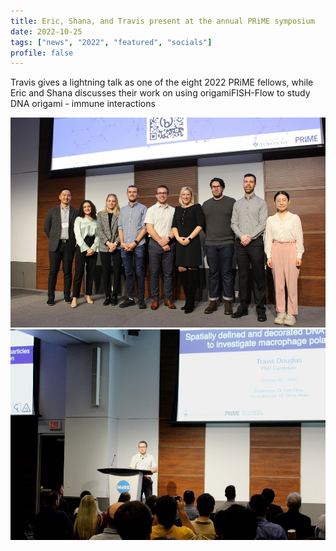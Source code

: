 ```yaml
---
title: Eric, Shana, and Travis present at the annual PRiME symposium
date: 2022-10-25
tags: ["news", "2022", "featured", "socials"]
profile: false
---
```


Travis gives a lightning talk as one of the eight 2022 PRiME fellows, while Eric and Shana discusses their work on using origamiFISH-Flow to study DNA origami - immune interactions



<!--more-->

![screen reader text](IMG_7269.JPG)![screen reader text](IMG_7268.JPG)
